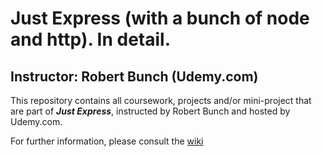 # Just Express (with a bunch of node and http). In detail.

## Instructor: Robert Bunch (Udemy.com)

This repository contains all coursework, projects and/or mini-project that are part of
**_Just Express_**, instructed by Robert Bunch and hosted by Udemy.com.

For further information, please consult the [wiki](https://github.com/RHieger/just-express/wiki)
